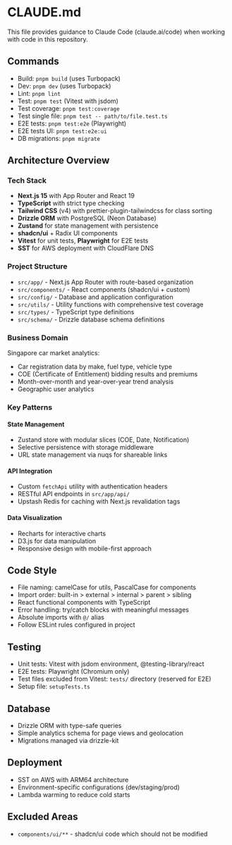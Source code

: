 # CLAUDE.md

This file provides guidance to Claude Code (claude.ai/code) when working with code in this repository.

## Commands
- Build: `pnpm build` (uses Turbopack)
- Dev: `pnpm dev` (uses Turbopack)
- Lint: `pnpm lint`
- Test: `pnpm test` (Vitest with jsdom)
- Test coverage: `pnpm test:coverage`
- Test single file: `pnpm test -- path/to/file.test.ts`
- E2E tests: `pnpm test:e2e` (Playwright)
- E2E tests UI: `pnpm test:e2e:ui`
- DB migrations: `pnpm migrate`

## Architecture Overview

### Tech Stack
- **Next.js 15** with App Router and React 19
- **TypeScript** with strict type checking
- **Tailwind CSS** (v4) with prettier-plugin-tailwindcss for class sorting
- **Drizzle ORM** with PostgreSQL (Neon Database)
- **Zustand** for state management with persistence
- **shadcn/ui** + Radix UI components
- **Vitest** for unit tests, **Playwright** for E2E tests
- **SST** for AWS deployment with CloudFlare DNS

### Project Structure
- `src/app/` - Next.js App Router with route-based organization
- `src/components/` - React components (shadcn/ui + custom)
- `src/config/` - Database and application configuration
- `src/utils/` - Utility functions with comprehensive test coverage
- `src/types/` - TypeScript type definitions
- `src/schema/` - Drizzle database schema definitions

### Business Domain
Singapore car market analytics:
- Car registration data by make, fuel type, vehicle type
- COE (Certificate of Entitlement) bidding results and premiums
- Month-over-month and year-over-year trend analysis
- Geographic user analytics

### Key Patterns

#### State Management
- Zustand store with modular slices (COE, Date, Notification)
- Selective persistence with storage middleware
- URL state management via nuqs for shareable links

#### API Integration
- Custom `fetchApi` utility with authentication headers
- RESTful API endpoints in `src/app/api/`
- Upstash Redis for caching with Next.js revalidation tags

#### Data Visualization
- Recharts for interactive charts
- D3.js for data manipulation
- Responsive design with mobile-first approach

## Code Style
- File naming: camelCase for utils, PascalCase for components
- Import order: built-in > external > internal > parent > sibling
- React functional components with TypeScript
- Error handling: try/catch blocks with meaningful messages
- Absolute imports with `@/` alias
- Follow ESLint rules configured in project

## Testing
- Unit tests: Vitest with jsdom environment, @testing-library/react
- E2E tests: Playwright (Chromium only)
- Test files excluded from Vitest: `tests/` directory (reserved for E2E)
- Setup file: `setupTests.ts`

## Database
- Drizzle ORM with type-safe queries
- Simple analytics schema for page views and geolocation
- Migrations managed via drizzle-kit

## Deployment
- SST on AWS with ARM64 architecture
- Environment-specific configurations (dev/staging/prod)
- Lambda warming to reduce cold starts

## Excluded Areas
- `components/ui/**` - shadcn/ui code which should not be modified